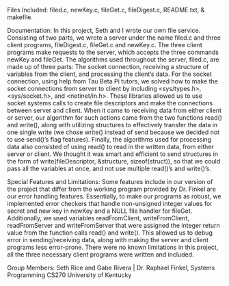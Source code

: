 Files Included: filed.c, newKey.c, fileGet.c, fileDigest.c, README.txt, & makefile.

Documentation: In this project, Seth and I wrote our own file service. Consisting of two parts, we wrote a server under the name filed.c and three client programs, fileDigest.c, fileGet.c and newKey.c. The three client programs make requests to the server, which accepts the three commands newKey and fileGet. The algorithms used throughout the server, filed.c, are made up of three parts: The socket connection, receiving a structure of variables from the client, and processing the client’s data. For the socket connection, using  help from Tau Beta Pi tutors, we solved how to make the socket connections from server to client by including <sys/types.h>, <sys/socket.h>, and <netinet/in.h>. These libraries allowed us to use socket systems calls to create file descriptors and make the connections between server and client. When it came to receiving data from either client or server, our algorithm for such actions came from the two functions read() and write(), along with utilizing structures to effectively transfer the data in one single write (we chose write() instead of send because we decided not to use send()’s flag features). Finally, the algorithms used for processing data also consisted of using read() to read in the written data, from either server or client. We thought it was smart and efficient to send structures in the form of write(fileDescriptor, &structure, sizeof(struct)), so that we could pass all the variables at once, and not use multiple read()’s and write()’s.

Special Features and Limitations: Some features include in our version of the project that differ from the working program provided by Dr. Finkel are our error handling features. Essentially, to make our programs as robust, we implemented error checkers that handle non-unsigned integer values for secret and new key in newKey and a NULL file handler for fileGet. Additionally, we used variables readFromClient, writeFromClient, readFromServer and writeFromServer that were assigned the integer return value from the function calls read() and write(). This allowed us to debug error in sending/receiving data, along with making the server and client programs less error-prone. There were no known limitations in this project, all the three necessary client programs were written and included. 

Group Members: Seth Rice and Gabe Rivera | Dr. Raphael Finkel, Systems Programming CS270 University of Kentucky
